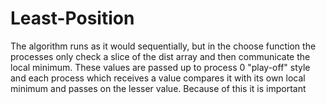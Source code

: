# Least-Position

The algorithm runs as it would sequentially, but in the choose function the
processes only check a slice of the dist array and then communicate the local
minimum. These values are passed up to process 0 "play-off" style and each
process which receives a value compares it with its own local minimum and
passes on the lesser value. Because of this it is important 
